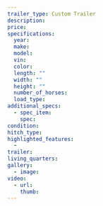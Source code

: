 ```yaml
---
trailer_type: Custom Trailer
description:
price:
specifications:
  year:
  make:
  model:
  vin:
  color:
  length: ""
  width: ""
  height: ""
  number_of_horses:
  load_type:
additional_specs:
  - spec_item:
    spec:
condition:
hitch_type:
highlighted_features:
  -
trailer:
living_quarters:
gallery:
  - image:
video:
  - url:
    thumb:
---
```


